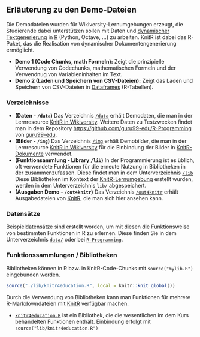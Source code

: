 ## Erläuterung zu den Demo-Dateien
Die Demodateien wurden für Wikiversity-Lernumgebungen erzeugt, die Studierende dabei unterstützen sollen mit Daten und [dynamischer Textgenerierung](https://de.wikiversity.org/wiki/KnitR) in [R]([https://GNU_R](https://de.wikibooks.org/wiki/GNU_R)) (Python, Octave, ...) zu arbeiten. KnitR ist dabei das R-Paket, das die Realisation von dynamischer Dokumentengenerierung ermöglicht.
* **Demo 1 (Code Chunks, math Formeln):** Zeigt die prinzipielle Verwendung von Codechunks, mathematischen Formeln und der Verwendnug von Variableninhalten im Text.
* **Demo 2 (Laden und Speichern von CSV-Dateien):** Zeigt das Laden und Speichern von CSV-Dateien in [Dataframes](https://de.wikibooks.org/wiki/GNU_R:_data.frame) (R-Tabellen).

### Verzeichnisse 
* **(Daten - `/data`)** Das Verzeichnis [`/data`](data) erhält Demodaten, die man in der Lernresource [KnitR in Wikiversity](https://de.wikiversity.org/wiki/KnitR). Weitere Daten zu Testzwecken findet man in dem Repository https://github.com/guru99-edu/R-Programming von [guru99-edu](https://github.com/guru99-edu).
* **(Bilder - `/img`)** Das Verzeichnis [`/img`](img) erhält Demobilder, die man in der Lernresource [KnitR in Wikiversity](https://de.wikiversity.org/wiki/KnitR) für die Einbindung der Bilder in [KnitR-Dokumente](https://de.wikiversity.org/wiki/KnitR) verwendet.
* **(Funktionsammlung - Library `/lib`)** In der Programmierung ist es üblich, oft verwendete Funktionen für die erneute Nutzung in Bibliotheken in der zusammenzufassen. Diese findet man in dem Unterverzeichnis [`/lib`](lib) Diese Bibliotheken im Kontext der [KnitR-Lernumgebung](https://de.wikiversity.org/wiki/KnitR) erstellt wurden, werden in dem Unterverzeichnis `lib/` abgespeichert.
* **(Ausgaben Demo - `/out4knitr`)** Das Verzeichnis [`/out4knitr`](out4knitr) erhält Ausgabedateien von [KnitR](https://de.wikiversity.org/wiki/KnitR), die man sich hier ansehen kann. 

### Datensätze 
Beispieldatensätze sind erstellt worden, um mit diesen die Funktionsweise von bestimmten Funktionen in R zu erlernen.
Diese finden Sie in dem Unterverzeichnis [`data/`](data) oder bei [`R-Programming`](https://github.com/guru99-edu/R-Programming).

### Funktionssammlungen / Bibliotheken
Bibliotheken können in R bzw. in KnitR-Code-Chunks mit `source("mylib.R")` eingebunden werden. 
```r
source("./lib/knitr4education.R", local = knitr::knit_global())
```
Durch die Verwendung von Bibliotheken kann man Funktionen für mehrere R-Markdowndateien mit [KnitR](https://de.wikiversity.org/wiki/KnitR) verfügbar machen. 
* [`knitr4education.R`](lib/knitr4education.R) ist ein Bibliothek, die die wesentlichen im dem Kurs behandelten Funktionen enthält. Einbindung erfolgt mit `source("lib/knitr4education.R")`  
